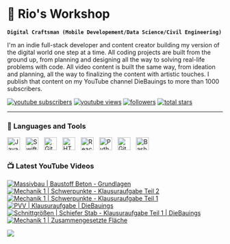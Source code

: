 # 🔧 Rio's Workshop 

**`Digital Craftsman (Mobile Developement/Data Science/Civil Engineering)`**

I'm an indie full-stack developer and content creator building my version of the digital world one step at a time. All coding projects are built from the ground up, from planning and designing all the way to solving real-life problems with code. All video content is built the same way, from ideation and planning, all the way to finalizing the content with artistic touches. I publish that content on my YouTube channel DieBauings to more than 1000 subscribers.

   <p align="left">
      <a href="https://www.youtube.com/c/diebauings?sub_confirmation=1">
         <img alt="youtube subscribers" title="Subscribe to my YouTube channel" src="https://custom-icon-badges.demolab.com/youtube/channel/subscribers/UC2WHjPDvbE6O328n17ZGcfg?color=%23E05D44&label=SUBSCRIBE&logo=video&logoColor=white&style=for-the-badge&labelColor=CE4630"/></a> 
      <a href="https://www.youtube.com/@DieBauings">
         <img alt="youtube views" title="YouTube views" src="https://custom-icon-badges.demolab.com/youtube/channel/views/UC2WHjPDvbE6O328n17ZGcfg?color=%23E1AD0E&logo=eye&logoColor=white&style=for-the-badge&labelColor=C79600"/></a> 
      <a href="https://github.com/RiosWorkshop?tab=followers">
         <img alt="followers" title="Follow me on Github" src="https://custom-icon-badges.demolab.com/github/followers/RiosWorkshop?color=236ad3&labelColor=1155ba&style=for-the-badge&logo=person-add&label=Follow&logoColor=white"/></a>
      <a href="https://github.com/RiosWorkshop?tab=repositories&sort=stargazers">
         <img alt="total stars" title="Total stars on GitHub" src="https://custom-icon-badges.demolab.com/github/stars/RiosWorkshop?color=55960c&style=for-the-badge&labelColor=488207&logo=star"/></a>
   </p>

---

### 🧰 Languages and Tools

<img align="left" alt="Java" width="30px" style="padding-right:10px;" src="https://cdn.jsdelivr.net/gh/devicons/devicon/icons/java/java-original.svg"/>
<img align="left" alt="Swift" width="30px" style="padding-right:10px;" src="https://cdn-icons-png.flaticon.com/512/5968/5968371.png"/>
<img align="left" alt="Git" width="30px" style="padding-right:10px;" src="https://cdn.jsdelivr.net/gh/devicons/devicon/icons/git/git-original.svg" />
<img align="left" alt="HTML" width="30px" style="padding-right:10px;" src="https://cdn.jsdelivr.net/gh/devicons/devicon/icons/html5/html5-plain.svg" />
<img align="left" alt="React" width="30px" style="padding-right:10px;" src="https://cdn.jsdelivr.net/gh/devicons/devicon/icons/react/react-original.svg" />
<img align="left" alt="Python" width="30px" style="padding-right:10px;" src="https://cdn.jsdelivr.net/gh/devicons/devicon/icons/python/python-plain.svg" />
<img align="left" alt="GitHub" width="30px" style="padding-right:10px;" src="https://cdn.jsdelivr.net/gh/devicons/devicon/icons/github/github-original.svg" />
<img align="left" alt="Bash" width="30px" style="padding-right:10px;" src="https://cdn.jsdelivr.net/gh/devicons/devicon/icons/bash/bash-original.svg" />
<br />

#

### 📺 Latest YouTube Videos

<!-- BEGIN YOUTUBE-CARDS -->
[![Massivbau | Baustoff Beton - Grundlagen](https://ytcards.demolab.com/?id=togTb9878IE&title=Massivbau+%7C+Baustoff+Beton+-+Grundlagen&lang=en&timestamp=1738947668&background_color=%230d1117&title_color=%23ffffff&stats_color=%23dedede&max_title_lines=1&width=250&border_radius=5 "Massivbau | Baustoff Beton - Grundlagen")](https://www.youtube.com/watch?v=togTb9878IE)
[![Mechanik 1 | Schwerpunkte - Klausuraufgabe Teil 2](https://ytcards.demolab.com/?id=25Dz5XPRVPI&title=Mechanik+1+%7C+Schwerpunkte+-+Klausuraufgabe+Teil+2&lang=en&timestamp=1703527063&background_color=%230d1117&title_color=%23ffffff&stats_color=%23dedede&max_title_lines=1&width=250&border_radius=5 "Mechanik 1 | Schwerpunkte - Klausuraufgabe Teil 2")](https://www.youtube.com/watch?v=25Dz5XPRVPI)
[![Mechanik 1 | Schwerpunkte - Klausuraufgabe Teil 1](https://ytcards.demolab.com/?id=2b_JrHL2Rns&title=Mechanik+1+%7C+Schwerpunkte+-+Klausuraufgabe+Teil+1&lang=en&timestamp=1703527063&background_color=%230d1117&title_color=%23ffffff&stats_color=%23dedede&max_title_lines=1&width=250&border_radius=5 "Mechanik 1 | Schwerpunkte - Klausuraufgabe Teil 1")](https://www.youtube.com/watch?v=2b_JrHL2Rns)
[![PVV | Klausuraufgabe | DieBauings](https://ytcards.demolab.com/?id=O7SuuXO9Ex0&title=PVV+%7C+Klausuraufgabe+%7C+DieBauings&lang=en&timestamp=1703527063&background_color=%230d1117&title_color=%23ffffff&stats_color=%23dedede&max_title_lines=1&width=250&border_radius=5 "PVV | Klausuraufgabe | DieBauings")](https://www.youtube.com/watch?v=O7SuuXO9Ex0)
[![Schnittgrößen | Schiefer Stab - Klausuraufgabe Teil 1 | DieBauings](https://ytcards.demolab.com/?id=VurZYmMcqmc&title=Schnittgr%C3%B6%C3%9Fen+%7C+Schiefer+Stab+-+Klausuraufgabe+Teil+1+%7C+DieBauings&lang=en&timestamp=1703527063&background_color=%230d1117&title_color=%23ffffff&stats_color=%23dedede&max_title_lines=1&width=250&border_radius=5 "Schnittgrößen | Schiefer Stab - Klausuraufgabe Teil 1 | DieBauings")](https://www.youtube.com/watch?v=VurZYmMcqmc)
[![Mechanik 1 | Zusammengesetzte Fläche](https://ytcards.demolab.com/?id=ZPQH46VdmdY&title=Mechanik+1+%7C+Zusammengesetzte+Fl%C3%A4che&lang=en&timestamp=1703527063&background_color=%230d1117&title_color=%23ffffff&stats_color=%23dedede&max_title_lines=1&width=250&border_radius=5 "Mechanik 1 | Zusammengesetzte Fläche")](https://www.youtube.com/watch?v=ZPQH46VdmdY)
<!-- END YOUTUBE-CARDS -->

[<img src="https://custom-icon-badges.demolab.com/badge/-Subscribe%20For%20More-red?style=for-the-badge&logo=video&logoColor=white"/>](https://www.youtube.com/c/diebauings?sub_confirmation=1)

#

